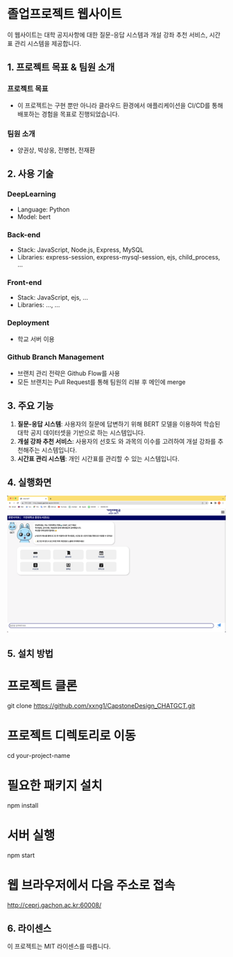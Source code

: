# 졸업프로젝트 웹사이트

이 웹사이트는 대학 공지사항에 대한 질문-응답 시스템과 개설 강좌 추천 서비스, 시간표 관리 시스템을 제공합니다.

## 1. 프로젝트 목표 & 팀원 소개

### 프로젝트 목표

- 이 프로젝트는 구현 뿐만 아니라 클라우드 환경에서 애플리케이션을 CI/CD를 통해 배포하는 경험을 목표로 진행되었습니다.

### 팀원 소개

- 양권상, 박상웅, 전병현, 전재환

## 2. 사용 기술

### DeepLearning

- Language: Python
- Model: bert

### Back-end

- Stack: JavaScript, Node.js, Express, MySQL
- Libraries: express-session, express-mysql-session, ejs, child_process, ...

### Front-end

- Stack: JavaScript, ejs, ...
- Libraries: ..., ...

### Deployment

- 학교 서버 이용

### Github Branch Management

- 브랜치 관리 전략은 Github Flow를 사용
- 모든 브랜치는 Pull Request를 통해 팀원의 리뷰 후 메인에 merge

## 3. 주요 기능

1. **질문-응답 시스템**: 사용자의 질문에 답변하기 위해 BERT 모델을 이용하여 학습된 대학 공지 데이터셋을 기반으로 하는 시스템입니다.
2. **개설 강좌 추천 서비스**: 사용자의 선호도 와 과목의 이수를 고려하여 개설 강좌를 추천해주는 시스템입니다.
3. **시간표 관리 시스템**: 개인 시간표를 관리할 수 있는 시스템입니다.

## 4. 실행화면

![Main Screen](public/images/main_screen.png)

## 5. 설치 방법

# 프로젝트 클론
git clone https://github.com/xxng1/CapstoneDesign_CHATGCT.git

# 프로젝트 디렉토리로 이동
cd your-project-name

# 필요한 패키지 설치
npm install

# 서버 실행
npm start

# 웹 브라우저에서 다음 주소로 접속
http://ceprj.gachon.ac.kr:60008/

## 6. 라이센스
이 프로젝트는 MIT 라이센스를 따릅니다.

